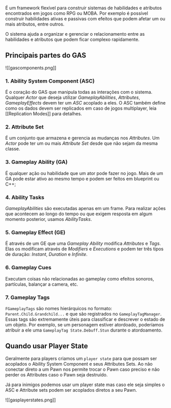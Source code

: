 É um framework flexível para construir sistemas de habilidades e atributos encontrados em jogos como RPG ou MOBA. Por exemplo é possível construir habilidades ativas e passivas com efeitos que podem afetar um ou mais atributos, entre outros.

O sistema ajuda a organizar e gerenciar o relacionamento entre as habilidades e atributos que podem ficar complexo rapidamente.

## Principais partes do GAS

![[gascomponents.png]]

### 1. Ability System Component (ASC)

É o coração do GAS que manipula todas as interações com o sistema. Qualquer _Actor_ que deseja utilizar _GameplayAbilities_, _Attributes_, _GameplayEffects_ devem ter um _ASC_ acoplado a eles. O ASC também define como os dados devem ser replicados em caso de jogos multiplayer, leia [[Replication Modes]] para detalhes.

### 2. Attribute Set

É um conjunto que armazena e gerencia as mudanças nos _Attributes_. Um _Actor_ pode ter um ou mais _Attribute Set_ desde que não sejam da mesma classe.

### 3. Gameplay Ability (GA)

É qualquer ação ou habilidade que um ator pode fazer no jogo. Mais de um GA pode estar ativo ao mesmo tempo e podem ser feitos em blueprint ou C++;

### 4. Ability Tasks

_GameplayAbilities_ são executadas apenas em um frame. Para realizar ações que acontecem ao longo do tempo ou que exigem resposta em algum momento posterior, usamos _AbilityTasks_.

### 5. Gameplay Effect (GE)

É através de um GE que uma _Gameplay Ability_ modifica _Attributes_ e _Tags_. Elas os modificam através de _Modifiers_ e _Executions_ e podem ter três tipos de duração: _Instant_, _Duration_ e _Infinite_.

### 6. Gameplay Cues

Executam coisas não relacionadas ao gameplay como efeitos sonoros, partículas, balançar a camera, etc.

### 7. Gameplay Tags

```FGameplayTags``` são nomes hierárquicos no formato: ```Parent.Child.Grandchild...``` e que são registrados no ```GameplayTagManager```. Essas tags são extremamente úteis para classificar e descrever o estado de um objeto. Por exemplo, se um personagem estiver atordoado, poderíamos atribuir a ele uma ```GameplayTag State.Debuff.Stun``` durante o atordoamento.


## Quando usar Player State

Geralmente para players criamos um ```player state``` para que possam ser acoplados o Ability System Component e seus Attributes Sets. Ao não conectar direto a um Pawn nos permite trocar o Pawn caso preciso e não perder os Attributes caso o Pawn seja destruído.

Já para inimigos podemos usar um player state mas caso ele seja simples o ASC e Attribute sets podem ser acoplados diretos a seu Pawn.

![[gasplayerstates.png]]